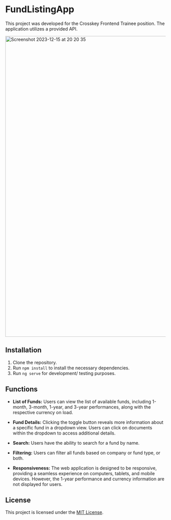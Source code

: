 # FundListingApp

This project was developed for the Crosskey Frontend Trainee position. The application utilizes a provided API.

<img width="946" alt="Screenshot 2023-12-15 at 20 20 35" src="https://github.com/hgwtra/fund-listing-app/assets/100776787/c86f1487-69a0-4adf-8c3e-51c64afcfb83">


## Installation

1. Clone the repository.
2. Run `npm install` to install the necessary dependencies.
3. Run `ng serve` for development/ testing purposes.

## Functions

- **List of Funds:** Users can view the list of available funds, including 1-month, 3-month, 1-year, and 3-year performances, along with the respective currency on load.

- **Fund Details:** Clicking the toggle button reveals more information about a specific fund in a dropdown view. Users can click on documents within the dropdown to access additional details.

- **Search:** Users have the ability to search for a fund by name.

- **Filtering:** Users can filter all funds based on company or fund type, or both.

- **Responsiveness:** The web application is designed to be responsive, providing a seamless experience on computers, tablets, and mobile devices. However,  the 1-year performance and currency information are not displayed for users.

## License

This project is licensed under the [MIT License](LICENSE.md).